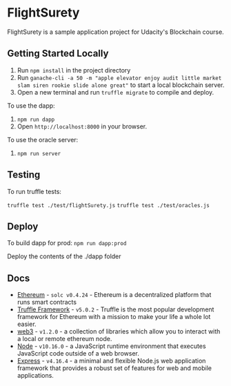 # FlightSurety

FlightSurety is a sample application project for Udacity's Blockchain course.

## Getting Started Locally

1. Run `npm install` in the project directory
2. Run `ganache-cli -a 50 -m "apple elevator enjoy audit little market slam siren rookie slide alone great"` to start a local blockchain server.
3. Open a new terminal and run `truffle migrate` to compile and deploy.

To use the dapp:

1. `npm run dapp`
2. Open `http://localhost:8000` in your browser.

To use the oracle server:

1. `npm run server`

## Testing

To run truffle tests:

`truffle test ./test/flightSurety.js`
`truffle test ./test/oracles.js`

## Deploy

To build dapp for prod:
`npm run dapp:prod`

Deploy the contents of the ./dapp folder

## Docs

- [Ethereum](https://www.ethereum.org/) - `solc v0.4.24` - Ethereum is a decentralized platform that runs smart contracts
- [Truffle Framework](http://truffleframework.com/) - `v5.0.2` - Truffle is the most popular development framework for Ethereum with a mission to make your life a whole lot easier.
- [web3](https://github.com/ethereum/web3.js/) - `v1.2.0` - a collection of libraries which allow you to interact with a local or remote ethereum node.
- [Node](https://nodejs.org/en/about/) - `v10.16.0` - a JavaScript runtime environment that executes JavaScript code outside of a web browser.
- [Express](https://expressjs.com/) - `v4.16.4` - a minimal and flexible Node.js web application framework that provides a robust set of features for web and mobile applications.
